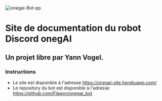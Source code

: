 <img src="https://i.ibb.co/V9PmY6z/onegai-Bot-pp.png" alt="onegai-Bot-pp">

# Site de documentation du robot Discord onegAI
## Un projet libre par Yann Vogel.
### Instructions

-  Le site est disponible à l'adresse https://onegai-site.herokuapp.com/
-  Le repository du bot est disponible à l'adresse https://github.com/Flawxy/onegai_bot
